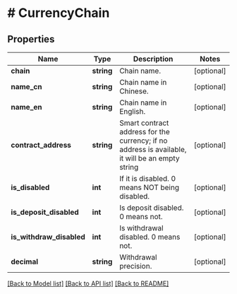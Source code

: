 # # CurrencyChain

## Properties

Name | Type | Description | Notes
------------ | ------------- | ------------- | -------------
**chain** | **string** | Chain name. | [optional] 
**name_cn** | **string** | Chain name in Chinese. | [optional] 
**name_en** | **string** | Chain name in English. | [optional] 
**contract_address** | **string** | Smart contract address for the currency; if no address is available, it will be an empty string | [optional] 
**is_disabled** | **int** | If it is disabled. 0 means NOT being disabled. | [optional] 
**is_deposit_disabled** | **int** | Is deposit disabled. 0 means not. | [optional] 
**is_withdraw_disabled** | **int** | Is withdrawal disabled. 0 means not. | [optional] 
**decimal** | **string** | Withdrawal precision. | [optional] 

[[Back to Model list]](../../README.md#documentation-for-models) [[Back to API list]](../../README.md#documentation-for-api-endpoints) [[Back to README]](../../README.md)
